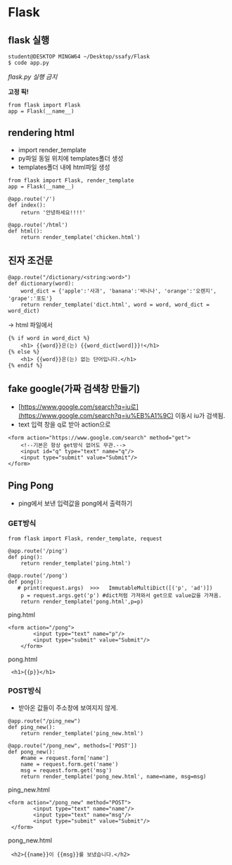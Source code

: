 # Flask

## flask 실행

```
student@DESKTOP MINGW64 ~/Desktop/ssafy/Flask
$ code app.py
```

*flask.py 실행 금지*

**고정 픽!**

```
from flask import Flask
app = Flask(__name__)
```

## rendering html

- import render_template
- py파일 동일 위치에 templates폴더 생성
- templates폴더 내에 html파일 생성

```
from flask import Flask, render_template
app = Flask(__name__)

@app.route('/')
def index():
    return '안녕하세요!!!!'

@app.route('/html')
def html():
    return render_template('chicken.html')
```

## 진자 조건문

```
@app.route("/dictionary/<string:word>")
def dictionary(word):
    word_dict = {'apple':'사과', 'banana':'바나나', 'orange':'오렌지', 'grape':'포도'}
    return render_template('dict.html', word = word, word_dict = word_dict)
```

-> html 파일에서

```
{% if word in word_dict %}
    <h1> {{word}}은(는) {{word_dict[word]}}!</h1>
{% else %}
    <h1> {{word}}은(는) 없는 단어입니다.</h1>
{% endif %}
```

## fake google(가짜 검색창 만들기)

- [https://www.google.com/search?q=iu로](https://www.google.com/search?q=iu%EB%A1%9C) 이동시 iu가 검색됨.
- text 입력 창을 q로 받아 action으로

```
<form action="https://www.google.com/search" method="get"> 
    <!--기본은 항상 get방식 없어도 무관.-->
	<input id="q" type="text" name="q"/>
    <input type="submit" value="Submit"/>
</form>
```

## Ping Pong

- ping에서 보낸 입력값을 pong에서 출력하기

### GET방식

```
from flask import Flask, render_template, request

@app.route('/ping')
def ping():
    return render_template('ping.html')
    
@app.route('/pong')
def pong():
   # print(request.args)  >>>   ImmutableMultiDict([('p', 'ad')])
    p = request.args.get('p') #dict처럼 가져와서 get으로 value값을 가져옴.
    return render_template('pong.html',p=p)
```

ping.html

```
<form action="/pong">
        <input type="text" name="p"/>
        <input type="submit" value="Submit"/>
    </form>
```

pong.html

```
 <h1>{{p}}</h1>
```

### POST방식

- 받아온 값들이 주소창에 보여지지 않게.

```
@app.route("/ping_new")
def ping_new():
    return render_template('ping_new.html')
    
@app.route("/pong_new", methods=['POST'])
def pong_new():
    #name = request.form['name']
    name = request.form.get('name')
    msg = request.form.get('msg')
    return render_template('pong_new.html', name=name, msg=msg)
```

ping_new.html

```
<form action="/pong_new" method="POST">
        <input type="text" name="name"/>
        <input type="text" name="msg"/>
        <input type="submit" value="Submit"/>
 </form>
```

pong_new.html

```
 <h2>{{name}}이 {{msg}}를 보냈습니다.</h2>
```